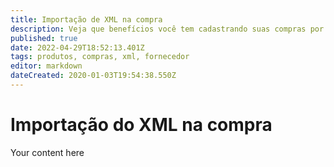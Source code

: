 ```yaml
---
title: Importação de XML na compra
description: Veja que benefícios você tem cadastrando suas compras por meio da importação do XML
published: true
date: 2022-04-29T18:52:13.401Z
tags: produtos, compras, xml, fornecedor
editor: markdown
dateCreated: 2020-01-03T19:54:38.550Z
---
```


# Importação do XML na compra

Your content here
